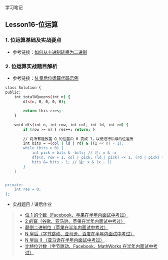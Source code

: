 学习笔记

## Lesson16-位运算

### 1. 位运算基础及实战要点
* 参考链接：[如何从十进制转换为二进制](https://zh.wikihow.com/%E4%BB%8E%E5%8D%81%E8%BF%9B%E5%88%B6%E8%BD%AC%E6%8D%A2%E4%B8%BA%E4%BA%8C%E8%BF%9B%E5%88%B6)


### 2. 位运算实战题目解析
* 参考链接：[N 皇后位运算代码示例](https://shimo.im/docs/YzWa5ZZrZPYWahK2/read)  
```bash
class Solution {
public:
    int totalNQueens(int n) {
        dfs(n, 0, 0, 0, 0);
        
        return this->res;
    }
    
    void dfs(int n, int row, int col, int ld, int rd) {
        if (row >= n) { res++; return; }
        
        // 将所有能放置 Q 的位置由 0 变成 1，以便进行后续的位遍历
        int bits = ~(col | ld | rd) & ((1 << n) - 1);
        while (bits > 0) {
            int pick = bits & -bits; // 注: x & -x
            dfs(n, row + 1, col | pick, (ld | pick) << 1, (rd | pick) >> 1);
            bits &= bits - 1; // 注: x & (x - 1)
        }
    }


private:
    int res = 0;
};
```

* 实战题目 / 课后作业  
> - [位 1 的个数（Facebook、苹果在半年内面试中考过）](https://leetcode-cn.com/problems/number-of-1-bits/)  
> - [2 的幂（谷歌、亚马逊、苹果在半年内面试中考过）](https://leetcode-cn.com/problems/power-of-two/)  
> - [颠倒二进制位（苹果在半年内面试中考过）](https://leetcode-cn.com/problems/reverse-bits/)  
> - [N 皇后（字节跳动、亚马逊、百度在半年内面试中考过）](https://leetcode-cn.com/problems/n-queens/description/)  
> - [N 皇后 II （亚马逊在半年内面试中考过）](https://leetcode-cn.com/problems/n-queens-ii/description/)  
> - [比特位计数（字节跳动、Facebook、MathWorks 在半年内面试中考过）](https://leetcode-cn.com/problems/counting-bits/description/)




